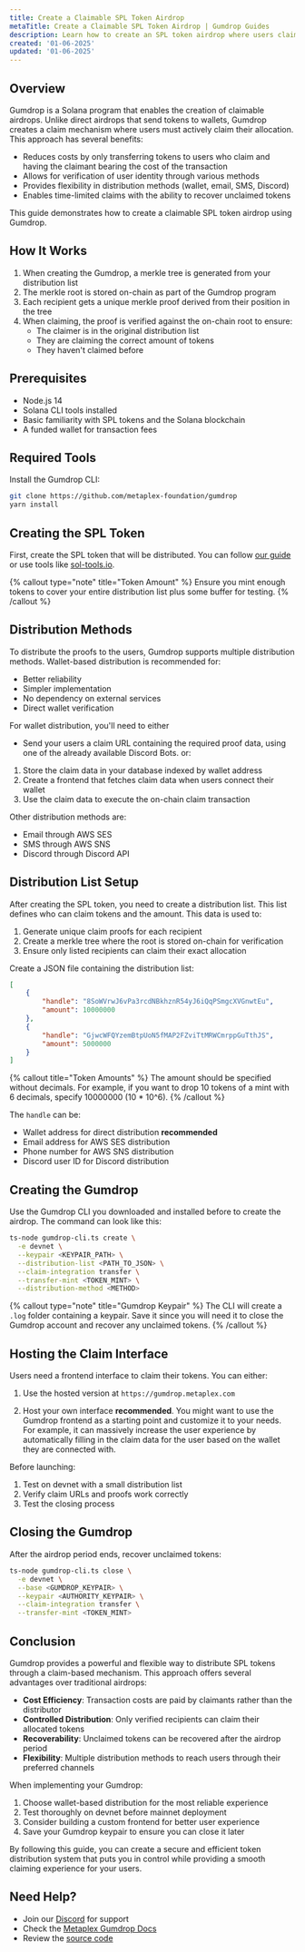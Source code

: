 ```yaml
---
title: Create a Claimable SPL Token Airdrop
metaTitle: Create a Claimable SPL Token Airdrop | Gumdrop Guides
description: Learn how to create an SPL token airdrop where users claim their allocation using Gumdrop.
created: '01-06-2025'
updated: '01-06-2025'
---
```


## Overview

Gumdrop is a Solana program that enables the creation of claimable airdrops. Unlike direct airdrops that send tokens to wallets, Gumdrop creates a claim mechanism where users must actively claim their allocation. This approach has several benefits:

- Reduces costs by only transferring tokens to users who claim and having the claimant bearing the cost of the transaction
- Allows for verification of user identity through various methods
- Provides flexibility in distribution methods (wallet, email, SMS, Discord)
- Enables time-limited claims with the ability to recover unclaimed tokens

This guide demonstrates how to create a claimable SPL token airdrop using Gumdrop.

## How It Works

1. When creating the Gumdrop, a merkle tree is generated from your distribution list
2. The merkle root is stored on-chain as part of the Gumdrop program
3. Each recipient gets a unique merkle proof derived from their position in the tree
4. When claiming, the proof is verified against the on-chain root to ensure:
   - The claimer is in the original distribution list
   - They are claiming the correct amount of tokens
   - They haven't claimed before

## Prerequisites

- Node.js 14
- Solana CLI tools installed
- Basic familiarity with SPL tokens and the Solana blockchain
- A funded wallet for transaction fees

## Required Tools

Install the Gumdrop CLI:

```bash
git clone https://github.com/metaplex-foundation/gumdrop
yarn install
```

## Creating the SPL Token

First, create the SPL token that will be distributed. You can follow [our guide](/guides/javascript/how-to-create-a-solana-token) or use tools like [sol-tools.io](https://sol-tools.io/token-tools/create-token).

{% callout type="note" title="Token Amount" %}
Ensure you mint enough tokens to cover your entire distribution list plus some buffer for testing.
{% /callout %}

## Distribution Methods

To distribute the proofs to the users, Gumdrop supports multiple distribution methods. Wallet-based distribution is recommended for:
- Better reliability
- Simpler implementation
- No dependency on external services
- Direct wallet verification

For wallet distribution, you'll need to either
- Send your users a claim URL containing the required proof data, using one of the already available Discord Bots. 
or:
1. Store the claim data in your database indexed by wallet address
2. Create a frontend that fetches claim data when users connect their wallet
3. Use the claim data to execute the on-chain claim transaction

Other distribution methods are:
- Email through AWS SES
- SMS through AWS SNS
- Discord through Discord API

## Distribution List Setup
After creating the SPL token, you need to create a distribution list. This list defines who can claim tokens and the amount. This data is used to:
1. Generate unique claim proofs for each recipient
2. Create a merkle tree where the root is stored on-chain for verification
3. Ensure only listed recipients can claim their exact allocation

Create a JSON file containing the distribution list:

```json
[
    {
        "handle": "8SoWVrwJ6vPa3rcdNBkhznR54yJ6iQqPSmgcXVGnwtEu",
        "amount": 10000000
    },
    {
        "handle": "GjwcWFQYzemBtpUoN5fMAP2FZviTtMRWCmrppGuTthJS",
        "amount": 5000000
    }
]
```

{% callout title="Token Amounts" %}
The amount should be specified without decimals. For example, if you want to drop 10 tokens of a mint with 6 decimals, specify 10000000 (10 * 10^6).
{% /callout %}

The `handle` can be:
- Wallet address for direct distribution **recommended**
- Email address for AWS SES distribution
- Phone number for AWS SNS distribution  
- Discord user ID for Discord distribution

## Creating the Gumdrop

Use the Gumdrop CLI you downloaded and installed before to create the airdrop. The command can look like this:

```bash
ts-node gumdrop-cli.ts create \
  -e devnet \
  --keypair <KEYPAIR_PATH> \
  --distribution-list <PATH_TO_JSON> \
  --claim-integration transfer \
  --transfer-mint <TOKEN_MINT> \
  --distribution-method <METHOD>
```

{% callout type="note" title="Gumdrop Keypair" %}
The CLI will create a `.log` folder containing a keypair. Save it since you will need it to close the Gumdrop account and recover any unclaimed tokens.
{% /callout %}

## Hosting the Claim Interface

Users need a frontend interface to claim their tokens. You can either:

1. Use the hosted version at `https://gumdrop.metaplex.com`

2. Host your own interface **recommended**. You might want to use the Gumdrop frontend as a starting point and customize it to your needs. For example, it can massively increase the user experience by automatically filling in the claim data for the user based on the wallet they are connected with.

Before launching:

1. Test on devnet with a small distribution list
2. Verify claim URLs and proofs work correctly
3. Test the closing process

## Closing the Gumdrop

After the airdrop period ends, recover unclaimed tokens:

```bash
ts-node gumdrop-cli.ts close \
  -e devnet \
  --base <GUMDROP_KEYPAIR> \
  --keypair <AUTHORITY_KEYPAIR> \
  --claim-integration transfer \
  --transfer-mint <TOKEN_MINT>
```

## Conclusion

Gumdrop provides a powerful and flexible way to distribute SPL tokens through a claim-based mechanism. This approach offers several advantages over traditional airdrops:

- **Cost Efficiency**: Transaction costs are paid by claimants rather than the distributor
- **Controlled Distribution**: Only verified recipients can claim their allocated tokens
- **Recoverability**: Unclaimed tokens can be recovered after the airdrop period
- **Flexibility**: Multiple distribution methods to reach users through their preferred channels

When implementing your Gumdrop:
1. Choose wallet-based distribution for the most reliable experience
2. Test thoroughly on devnet before mainnet deployment
3. Consider building a custom frontend for better user experience
4. Save your Gumdrop keypair to ensure you can close it later

By following this guide, you can create a secure and efficient token distribution system that puts you in control while providing a smooth claiming experience for your users.

## Need Help?

- Join our [Discord](https://discord.gg/metaplex) for support
- Check the [Metaplex Gumdrop Docs](https://developers.metaplex.com/legacy-documentation/gumdrop)
- Review the [source code](https://github.com/metaplex-foundation/gumdrop)